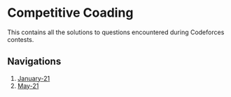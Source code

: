 # Competitive Coading
This contains all the solutions to questions encountered during Codeforces contests.

## Navigations
1. [January-21](./21-1-jan)
1. [May-21](./21-5-may)
